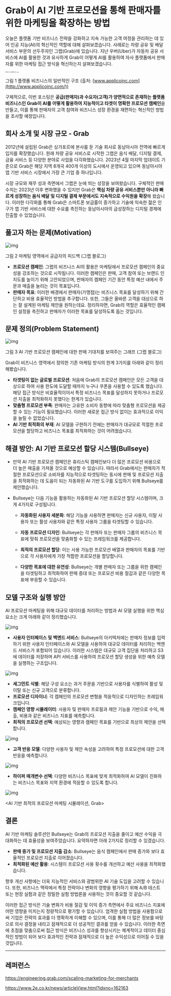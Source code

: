 # Grab이 AI 기반 프로모션을 통해 판매자를 위한 마케팅을 확장하는 방법

오늘은 플랫폼 기반 비즈니스 전략을 강화하고 지속 가능한 고객 여정을 관리하는 데 있어 인공 지능(AI)의 혁신적인 역할에 대해 살펴보겠습니다. 사례로는 차량 공유 및 배달 서비스 부문의 선두주자인 그랩(Grab)에 있습니다. 지난 우버(Uber)가 자동차 공유 서비스에 AI를 활용한 것과 유사하게 Grab이 어떻게 AI를 활용하여 자사 플랫폼에서 판매자를 위한 마케팅 접근 방식을 혁신하는지 살펴보겠습니다. 

<img src="https://www.2e.co.kr/news/photo/201701/img_162163_1.png" alt="내부기고_플랫폼_(2).png" style="zoom: 25%;" />

그림 1 플랫폼 비즈니스의 일반적인 구조 (출처: [www.applicoinc.com](http://www.applicoinc.com/))

구체적으로, 이번 포스팅은 **공급(판매자)과 수요자(고객)가 양면적으로 존재하는 플랫폼 비즈니스인 Grab이 AI를 어떻게 활용하여 지능적이고 타겟이 명확한 프로모션 캠페인**을 만들고, 이를 통해 판매자의 고객 참여와 비즈니스 성장 환경을 재편하는 혁신적인 방법을 조사할 예정입니다.

## **회사 소개 및 시장 규모 - Grab**

2012년에 설립된 Grab은 싱가포르에 본사를 둔 기술 회사로 동남아시아 전역에 빠르게 입지를 확장했습니다. 원래 차량 공유 서비스로 시작한 그랩은 음식 배달, 디지털 결제, 금융 서비스 등 다양한 분야로 사업을 다각화했습니다. 2023년 4월 마지막 업데이트 기준으로 Grab은 해당 지역 8개국 400개 이상의 도시에서 운영되고 있으며 동남아시아 앱 기반 서비스 시장에서 가장 큰 기업 중 하나입니다.

시장 규모와 재무 성과 측면에서 그랩은 눈에 띄는 성장을 보여왔습니다. 구체적인 판매 수치는 2023년 이후 변화했을 수 있지만 Grab은 **핵심 차량 공유 서비스뿐만 아니라 빠르게 성장하는 음식 배달 및 디지털 결제 부문에서도 지속적으로 수익원을 확장**해 왔습니다. 이러한 다각화를 통해 Grab은 스마트폰 보급률이 증가하고 기술에 익숙한 젊은 인구가 앱 기반 서비스에 대한 수요를 촉진하는 동남아시아의 급성장하는 디지털 경제에 진출할 수 있었습니다.

## 풀고자 하는 문제(Motivation)

![img](https://engineering.grab.com/img/scaling-marketing-for-merchants/customer-feedback.png)

그림 2 마케팅 영역에서 공급자의 피드백 (그랩 블로그)

- **프로모션 캠페인**: 그랩의 비즈니스 AI의 활용은 마케팅에서 프로모션 캠페인의 중요성을 강조하는 것으로 시작됩니다. 이러한 캠페인은 판매, 고객 참여 또는 브랜드 인지도를 높이기 위해 고안되었으며, 판매자의 캠페인 기간 동안 특정 예산 내에서 주문과 매출을 늘리는 것이 목표입니다.
- **판매자 목표**: 이러한 배경에서 판매자(가맹점)는 비즈니스 목표를 달성하기 위해 간단하고 비용 효율적인 방법을 추구합니다. 또한, 그들은 올바른 고객을 대상으로 하는 잘 설계된 마케팅 제안을 원하는데요. 정리하자면, Grab의 역할은 효율적인 캠페인 설정을 촉진하고 판매자가 이러한 목표를 달성하도록 돕는 것입니다.

## 문제 정의(Problem Statement)

![img](https://engineering.grab.com/img/scaling-marketing-for-merchants/ai-campaign-graph.png)

그림 3 AI 기반 프로모션 캠페인에 대한 판매 기대치를 보여주는 그래프 (그랩 블로그)

Grab이 비즈니스 영역에서 정의한 기존 마케팅 방식의 한계 3가지를 아래와 같이 정리해봤습니다.

- **타겟팅이 없는 글로벌 프로모션**: 처음에 Grab의 프로모션 캠페인은 모든 고객을 대상으로 하여 사용 한도에 도달할 때까지 누구나 쿠폰을 사용할 수 있도록 했습니다. 해당 접근 방식은 비효율적이어서 특정 비즈니스 목표를 달성하지 못하거나 프로모션 지출을 최적화하지 못했다는 한계가 있습니다.
- **맞춤형 프로모션 부족**: 판매자는 고유한 소비자 동향에 따라 맞춤형 프로모션을 제공할 수 있는 기능이 필요했습니다. 이러한 새로운 접근 방식 없이는 효과적으로 이익을 늘릴 수 없었습니다.
- **AI 기반 최적화의 부재**: AI 모델을 구현하기 전에는 판매자가 대규모로 적절한 프로모션을 할당하고 비즈니스 목표를 최적화하는 것이 어려웠습니다.

## 해결 방안: AI 기반 프로모션 할당 시스템(Bullseye)

- 만약 AI 기반 프로모션 캠페인은 휴리스틱 캠페인보다 더 많은 프로모션 비용으로 더 높은 매출을 가져올 것으로 예상할 수 있습니다. 따라서 Grab에서는 판매자가 적절한 프로모션으로 소비자를 지능적으로 타겟팅하는 동시에 판매 및 프로모션 지출을 최적화하는 데 도움이 되는 자동화된 AI 기반 도구를 도입하기 위해 Bullseye를 제안했습니다.

- Bullseye는 다음 기능을 활용하는 자동화된 AI 기반 프로모션 할당 시스템이며, 크게 4가지로 구성됩니다.

  - **자동화된 사용자 세분화**: 해당 기능을 사용하면 판매자는 신규 사용자, 이탈 사용자 또는 활성 사용자와 같은 특정 사용자 그룹을 타겟팅할 수 있습니다.

  - **자동 프로모션 디자인**: Bullseye는 각 판매자 또는 판매자 그룹의 비즈니스 목표에 맞춰 프로모션을 맞춤화할 수 있는 프레임워크를 제공합니다.

  - **최적의 프로모션 할당**: 이는 사용 가능한 프로모션 배열과 판매자의 목표를 기반으로 각 사용자에게 가장 적합한 프로모션을 할당합니다.

  - **다양한 목표에 대한 유연성**: Bullseye는 개별 판매자 또는 그룹을 위한 캠페인을 타겟팅하고 최적화하여 판매 증대 또는 프로모션 비용 절감과 같은 다양한 목표에 부응할 수 있습니다.

## 모델 구조와 실행 방안

AI 프로모션 마케팅을 위해 대규모 데이터를 처리하는 방법과 AI 모델 실행을 위한 핵심 요소는 크게 아래와 같이 정리했습니다. 

![img](https://engineering.grab.com/img/scaling-marketing-for-merchants/architecture.png)

- **사용자 인터페이스 및 백엔드 서비스**: Bullseye의 아키텍처에는 판매자 정보를 입력하기 위한 사용자 인터페이스와 AI 모델을 사용하여 대규모 데이터를 처리하는 백엔드 서비스가 포함되어 있습니다. 이러한 시스템은 대규모 고객 집단을 처리하고 S3에 데이터를 저장하며 API 서비스를 사용하여 프로모션 할당 생성을 위한 예측 모델을 실행하는 구조입니다.

![img](https://engineering.grab.com/img/scaling-marketing-for-merchants/implementation.png)

- **세그먼트 식별**: 해당 구성 요소는 과거 주문을 기반으로 사용자를 식별하여 활성 및 이탈 또는 신규 고객으로 분류합니다.
- **프로모션 디자이너**: 각 캠페인의 프로모션 변형을 적응적으로 디자인하는 프레임워크입니다.
- **캠페인 영향 시뮬레이터**: 사용자 및 판매자 프로필과 제안 기능을 기반으로 수익, 매출, 비용과 같은 비즈니스 지표를 예측합니다.
- **최적의 프로모션 선택**: 예상되는 영향과 캠페인 목표를 기반으로 최상의 제안을 선택합니다.

![img](https://engineering.grab.com/img/scaling-marketing-for-merchants/promo-designer.png)

- **고객 반응 모델**: 다양한 사용자 및 제안 속성을 고려하여 특정 프로모션에 대한 고객 반응을 예측합니다.

![img](https://engineering.grab.com/img/scaling-marketing-for-merchants/customer-response-model.png)

- **하이퍼 매개변수 선택**: 다양한 비즈니스 목표에 맞게 최적화하여 AI 모델이 진화하는 비즈니스 목표와 지역 환경에 적응할 수 있도록 합니다.

![img](https://engineering.grab.com/img/scaling-marketing-for-merchants/hpt.png)

<AI 기반 최적의 프로모션 마케팅 시뮬레이션, Grab>

## 결론

AI 기반 마케팅 솔루션인 Bullseye는 Grab의 프로모션 지출을 줄이고 예산 수익을 극대화하는 데 효율성을 보여주었습니다. 요약하자면 아래 2가지로 정리할 수 있겠습니다.

- **판매 증가 및 프로모션 지출 감소**: Bullseye는 음식 캠페인에서 판매 증가와 보다 효율적인 프로모션 지출로 이어졌습니다. 
- **최적화된 예산 활용**: 시스템이 프로모션 사용 횟수를 개선하고 예산 사용을 최적화했습니다.

향후 개선 사항에는 더욱 지능적인 서비스와 광범위한 AI 기술 도입을 고려할 수 있습니다. 또한, 비즈니스 맥락에서 특정 전략이나 변화의 영향을 평가하기 위해 A/B 테스트 또는 현장 실험과 같은 정밀한 실험 방법론을 사용하는 것이 중요할 것 같습니다. 

이러한 접근 방식은 기술 변화가 비용 절감 및 이익 증가 측면에서 주요 비즈니스 지표에 어떤 영향을 미치는지 정량적으로 평가할 수 있습니다. 엄격한 실험 방법을 사용함으로써 기업은 전략의 효과를 더 명확하게 이해할 수 있으며, 이를 통해 더 많은 정보를 바탕으로 의사 결정을 내리고 잠재적으로 더 성공적인 결과를 얻을 수 있습니다. 이러한 측면에 초점을 맞춤으로써 접근 방식은 비즈니스 성과를 향상시키는 체계적이고 데이터 중심적인 방법이 되어 보다 효과적인 전략과 잠재적으로 더 높은 수익성으로 이어질 수 있을 것입니다.

---

## 레퍼런스

https://engineering.grab.com/scaling-marketing-for-merchants

https://www.2e.co.kr/news/articleView.html?idxno=162163